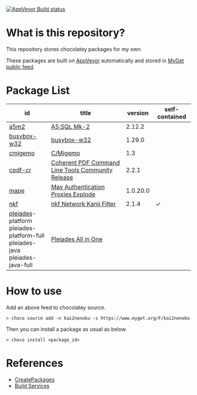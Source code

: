 [![AppVeyor Build status](https://ci.appveyor.com/api/projects/status/1vv03ri8bujes620/branch/master?svg=true)](https://ci.appveyor.com/project/kai2nenobu/chocolatey-packages/branch/master)

# What is this repository?

This repository stores chocolatey packages for my own.

These packages are built on [AppVeyor](https://www.appveyor.com/) automatically and stored in [MyGet public feed](https://www.myget.org/F/kai2nenobu).

# Package List

| id                                                                                                   | title                                                                                  |  version | self-contained |
|------------------------------------------------------------------------------------------------------|----------------------------------------------------------------------------------------|----------|----------------|
| [a5m2](a5m2)                                                                                         | [A5:SQL Mk-2](http://a5m2.mmatsubara.com/)                                             |   2.12.2 |                |
| [busybox-w32](busybox-w32)                                                                           | [busybox-w32](https://frippery.org/busybox/)                                           |   1.29.0 |                |
| [cmigemo](cmigemo)                                                                                   | [C/Migemo](https://github.com/koron/cmigemo)                                           |      1.3 |                |
| [cpdf-cr](cpdf-cr)                                                                                   | [Coherent PDF Command Line Tools Community Release](http://community.coherentpdf.com/) |    2.2.1 |                |
| [mape](mape)                                                                                         | [May Authentication Proxies Explode](https://github.com/ipponshimeji/MAPE)             | 1.0.20.0 |                |
| [nkf](nkf)                                                                                           | [nkf Network Kanji Filter](https://ja.osdn.net/projects/nkf/)                          |    2.1.4 | ✓              |
| [pleiades](pleiades)-platform <br> pleiades-platform-full <br> pleiades-java <br> pleiades-java-full | [Pleiades All in One](http://mergedoc.osdn.jp/)                                        |          |                |

# How to use

Add an above feed to chocolatey source.

```
> choco source add -n kai2nenobu -s https://www.myget.org/F/kai2nenobu
```

Then you can install a package as usual as below.

```
> choco install <package_id>
```

# References

- [CreatePackages](https://chocolatey.org/docs/create-packages)
- [Build Services](https://docs.myget.org/docs/reference/build-services)
